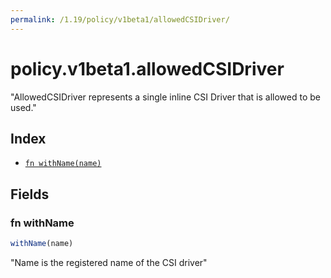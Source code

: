 ```yaml
---
permalink: /1.19/policy/v1beta1/allowedCSIDriver/
---
```


# policy.v1beta1.allowedCSIDriver

"AllowedCSIDriver represents a single inline CSI Driver that is allowed to be used."

## Index

* [`fn withName(name)`](#fn-withname)

## Fields

### fn withName

```ts
withName(name)
```

"Name is the registered name of the CSI driver"